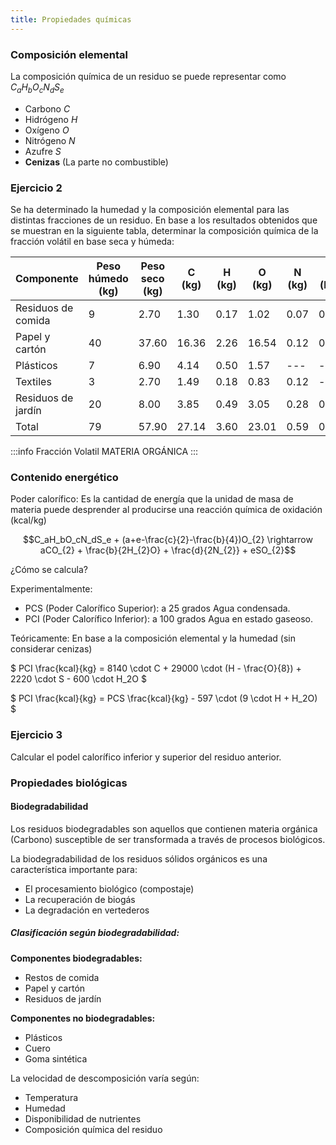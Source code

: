 ```yaml
---
title: Propiedades químicas
---
```


### Composición elemental

La composición química de un residuo se puede representar como $C_{a}H_{b}O_{c}N_{d}S_{e}$

- Carbono $C$
- Hidrógeno $H$
- Oxígeno $O$
- Nitrógeno $N$
- Azufre $S$
- **Cenizas** (La parte no combustible)

### Ejercicio 2

Se ha determinado la humedad y la composición elemental para las distintas fracciones de un residuo. En base a los resultados obtenidos que se muestran en la siguiente tabla, determinar la composición química de la fracción volátil en base seca y húmeda:

| Componente         | Peso húmedo (kg) | Peso seco (kg) | C (kg) | H (kg) | O (kg) | N (kg) | S (kg) | Cenizas |
| ------------------ | ---------------- | -------------- | ------ | ------ | ------ | ------ | ------ | ------- |
| Residuos de comida | 9                | 2.70           | 1.30   | 0.17   | 1.02   | 0.07   | 0.01   | 0.13    |
| Papel y cartón     | 40               | 37.60          | 16.36  | 2.26   | 16.54  | 0.12   | 0.07   | 2.25    |
| Plásticos          | 7                | 6.90           | 4.14   | 0.50   | 1.57   | ---    | ---    | 0.69    |
| Textiles           | 3                | 2.70           | 1.49   | 0.18   | 0.83   | 0.12   | ---    | 0.08    |
| Residuos de jardín | 20               | 8.00           | 3.85   | 0.49   | 3.05   | 0.28   | 0.02   | 0.31    |
| Total              | 79               | 57.90          | 27.14  | 3.60   | 23.01  | 0.59   | 0.10   | 3.46    |

:::info Fracción Volatil
MATERIA ORGÁNICA
:::

### Contenido energético

Poder calorífico: Es la cantidad de energía que la unidad de masa de materia puede desprender al producirse una reacción química de oxidación (kcal/kg)

$$C_aH_bO_cN_dS_e + (a+e-\frac{c}{2}-\frac{b}{4})O_{2} \rightarrow aCO_{2} + \frac{b}{2H_{2}O} + \frac{d}{2N_{2}} + eSO_{2}$$

¿Cómo se calcula?

Experimentalmente:

- PCS (Poder Calorífico Superior): a 25 grados Agua condensada.
- PCI (Poder Calorífico Inferior): a 100 grados Agua en estado gaseoso.

Teóricamente: En base a la composición elemental y la humedad (sin considerar cenizas)

$ PCI \frac{kcal}{kg} = 8140 \cdot C + 29000 \cdot (H - \frac{O}{8}) + 2220 \cdot S - 600 \cdot H_2O $

$ PCI \frac{kcal}{kg} = PCS \frac{kcal}{kg} - 597 \cdot (9 \cdot H + H_2O) $

### Ejercicio 3

Calcular el podel calorífico inferior y superior del residuo anterior.

### Propiedades biológicas

#### Biodegradabilidad

Los residuos biodegradables son aquellos que contienen materia orgánica (Carbono) susceptible de ser transformada a través de procesos biológicos.

La biodegradabilidad de los residuos sólidos orgánicos es una característica importante para:

- El procesamiento biológico (compostaje)
- La recuperación de biogás
- La degradación en vertederos

##### Clasificación según biodegradabilidad:

**Componentes biodegradables:**

- Restos de comida
- Papel y cartón
- Residuos de jardín

**Componentes no biodegradables:**

- Plásticos
- Cuero
- Goma sintética

La velocidad de descomposición varía según:

- Temperatura
- Humedad
- Disponibilidad de nutrientes
- Composición química del residuo

